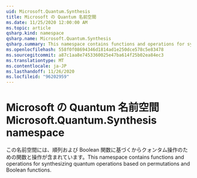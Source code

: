 ```yaml
---
uid: Microsoft.Quantum.Synthesis
title: Microsoft の Quantum 名前空間
ms.date: 11/25/2020 12:00:00 AM
ms.topic: article
qsharp.kind: namespace
qsharp.name: Microsoft.Quantum.Synthesis
qsharp.summary: This namespace contains functions and operations for synthesizing quantum operations based on permutations and Boolean functions.
ms.openlocfilehash: 558f0f08694346d1814ad1e250dce578c5e83478
ms.sourcegitcommit: a87c1aa8e7453360025e47ba614f25b02ea84ec3
ms.translationtype: MT
ms.contentlocale: ja-JP
ms.lasthandoff: 11/26/2020
ms.locfileid: "96202959"
---
```

# <a name="microsoftquantumsynthesis-namespace"></a><span data-ttu-id="93e17-102">Microsoft の Quantum 名前空間</span><span class="sxs-lookup"><span data-stu-id="93e17-102">Microsoft.Quantum.Synthesis namespace</span></span>

<span data-ttu-id="93e17-103">この名前空間には、順列および Boolean 関数に基づくからクォンタム操作のための関数と操作が含まれています。</span><span class="sxs-lookup"><span data-stu-id="93e17-103">This namespace contains functions and operations for synthesizing quantum operations based on permutations and Boolean functions.</span></span>


